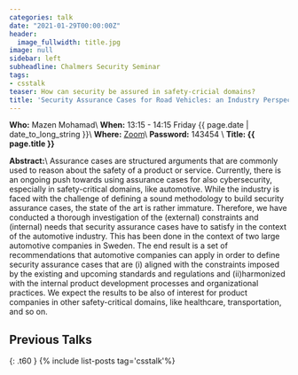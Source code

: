 ```yaml
---
categories: talk
date: "2021-01-29T00:00:00Z"
header:
  image_fullwidth: title.jpg
image: null
sidebar: left
subheadline: Chalmers Security Seminar
tags:
- csstalk
teaser: How can security be assured in safety-cricial domains?
title: 'Security Assurance Cases for Road Vehicles: an Industry Perspective'
---
```

**Who:**  Mazen Mohamad\\
**When:**  13:15 - 14:15 Friday {{ page.date | date_to_long_string }}\\
**Where:**  [Zoom](https://chalmers.zoom.us/my/securityseminar?pwd=UHBtVWtvSUs0STNoYTdiUmwreGRTUT09)\\
**Password:**  143454 \\
**Title: {{ page.title }}**

**Abstract:**\\
Assurance cases are structured arguments that are commonly used to reason about the safety of a product or service. Currently, there is an ongoing push towards using assurance cases for also cybersecurity, especially in safety-critical domains, like automotive. While the industry is faced with the challenge of defining a sound methodology to build security assurance cases, the state of the art is rather immature. Therefore, we have conducted a thorough investigation of the (external) constraints and (internal) needs that security assurance cases have to satisfy in the context of the automotive industry. This has been done in the context of two large automotive companies in Sweden. The end result is a set of recommendations that automotive companies can apply in order to define security assurance cases that are (i) aligned with the constraints imposed by the existing and upcoming standards and regulations and (ii)harmonized with the internal product development processes and organizational practices. We expect the results to be also of interest for product companies in other safety-critical domains, like healthcare, transportation, and so on.


## Previous Talks
{: .t60 }
{% include list-posts tag='csstalk'%}
